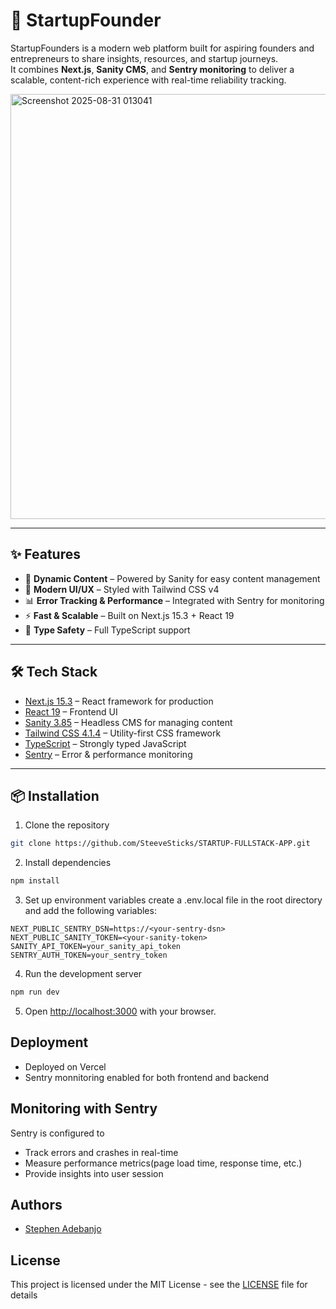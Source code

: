 # 🚀 StartupFounder

StartupFounders is a modern web platform built for aspiring founders and entrepreneurs to share insights, resources, and startup journeys.  
It combines **Next.js**, **Sanity CMS**, and **Sentry monitoring** to deliver a scalable, content-rich experience with real-time reliability tracking.

<img width="1347" height="680" alt="Screenshot 2025-08-31 013041" src="https://github.com/user-attachments/assets/ccfced5a-01b6-467c-8f0a-f835d48538aa" />

---

## ✨ Features

- 📰 **Dynamic Content** – Powered by Sanity for easy content management
- 🎨 **Modern UI/UX** – Styled with Tailwind CSS v4
- 📊 **Error Tracking & Performance** – Integrated with Sentry for monitoring
- ⚡ **Fast & Scalable** – Built on Next.js 15.3 + React 19
- 🔐 **Type Safety** – Full TypeScript support

---

## 🛠 Tech Stack

- [Next.js 15.3](https://nextjs.org/) – React framework for production
- [React 19](https://react.dev/) – Frontend UI
- [Sanity 3.85](https://www.sanity.io/) – Headless CMS for managing content
- [Tailwind CSS 4.1.4](https://tailwindcss.com/) – Utility-first CSS framework
- [TypeScript](https://www.typescriptlang.org/) – Strongly typed JavaScript
- [Sentry](https://sentry.io/) – Error & performance monitoring

---

## 📦 Installation

1. Clone the repository

```bash
git clone https://github.com/SteeveSticks/STARTUP-FULLSTACK-APP.git
```

2. Install dependencies

```bash
npm install
```

3. Set up environment variables
   create a .env.local file in the root directory and add the following variables:

```
NEXT_PUBLIC_SENTRY_DSN=https://<your-sentry-dsn>
NEXT_PUBLIC_SANITY_TOKEN=<your-sanity-token>
SANITY_API_TOKEN=your_sanity_api_token
SENTRY_AUTH_TOKEN=your_sentry_token
```

4. Run the development server

```bash
npm run dev
```

5. Open [http://localhost:3000](http://localhost:3000) with your browser.

## Deployment

- Deployed on Vercel
- Sentry monnitoring enabled for both frontend and backend

## Monitoring with Sentry

Sentry is configured to

- Track errors and crashes in real-time
- Measure performance metrics(page load time, response time, etc.)
- Provide insights into user session

## Authors

- [Stephen Adebanjo](https://github.com/SteeveSticks)

## License

This project is licensed under the MIT License - see the [LICENSE](LICENSE) file for details
